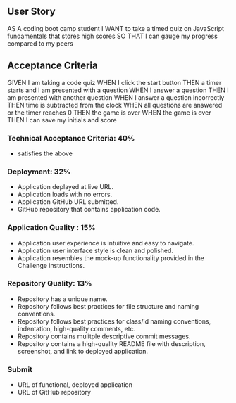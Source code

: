 ## User Story

AS A coding boot camp student
I WANT to take a timed quiz on JavaScript fundamentals that stores high scores
SO THAT I can gauge my progress compared to my peers

## Acceptance Criteria

GIVEN I am taking a code quiz
WHEN I click the start button
THEN a timer starts and I am presented with a question
WHEN I answer a question
THEN I am presented with another question
WHEN I answer a question incorrectly
THEN time is subtracted from the clock
WHEN all questions are answered or the timer reaches 0
THEN the game is over
WHEN the game is over
THEN I can save my initials and score

### Technical Acceptance Criteria: 40%
* satisfies the above

### Deployment: 32%
* Application deplayed at live URL.
* Application loads with no errors.
* Application GitHub URL submitted.
* GitHub repository that contains application code.

### Application Quality : 15%
* Application user experience is intuitive and easy to navigate.
* Application user interface style is clean and polished.
* Application resembles the mock-up functionality provided in the Challenge instructions.

### Repository Quality: 13%
* Repository has a unique name.
* Repository follows best practices for file structure and naming conventions.
* Repository follows best practices for class/id naming conventions, indentation, high-quality comments, etc.
* Repository contains mulitple descriptive commit messages.
* Repository contains a high-quality README file with description, screenshot, and link to deployed application.

### Submit

* URL of functional, deployed application
* URL of GitHub repository
